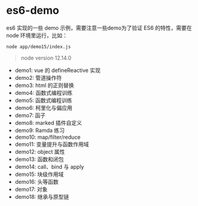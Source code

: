 # es6-demo

es6 实现的一些 demo 示例，需要注意一些demo为了验证 ES6 的特性，需要在 node 环境里运行，比如：

```
node app/demo15/index.js
```

> node version 12.14.0

- demo1: vue 的 defineReactive 实现
- demo2: 管道操作符
- demo3: html 的正则替换
- demo4: 函数式编程训练
- demo5: 函数式编程训练
- demo6: 柯里化与偏应用
- demo7: 函子
- demo8: marked 插件自定义
- demo9: Ramda 练习
- demo10: map/filter/reduce
- demo11: 变量提升与函数作用域
- demo12: object 属性
- demo13: 函数和闭包
- demo14: call、bind 与 apply
- demo15: 块级作用域
- demo16: 头等函数
- demo17: 对象
- demo18: 继承与原型链
